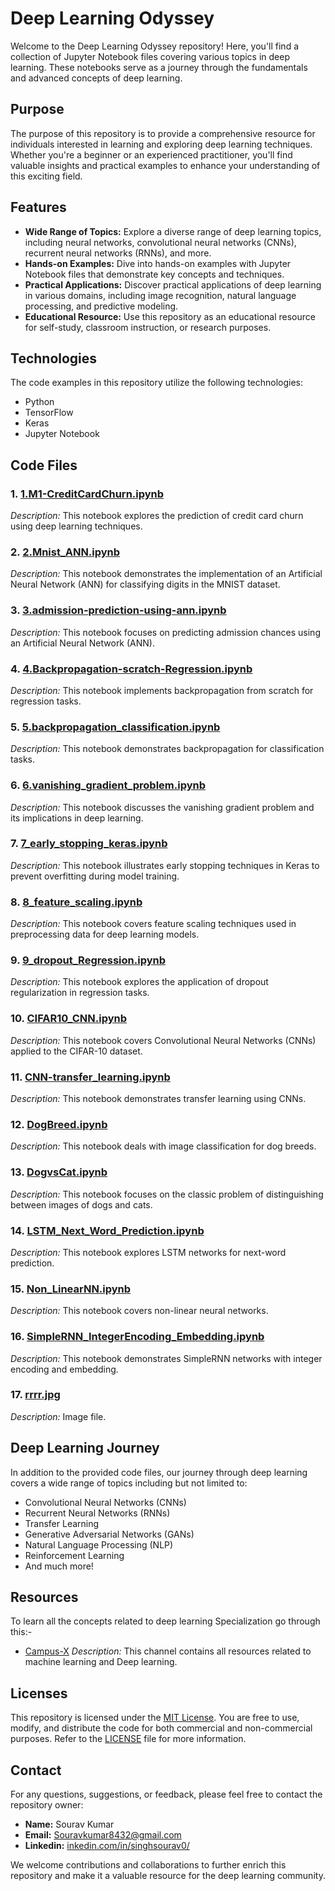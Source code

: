 # Deep Learning Odyssey

Welcome to the Deep Learning Odyssey repository! Here, you'll find a collection of Jupyter Notebook files covering various topics in deep learning. These notebooks serve as a journey through the fundamentals and advanced concepts of deep learning.

## Purpose

The purpose of this repository is to provide a comprehensive resource for individuals interested in learning and exploring deep learning techniques. Whether you're a beginner or an experienced practitioner, you'll find valuable insights and practical examples to enhance your understanding of this exciting field.

## Features

- **Wide Range of Topics:** Explore a diverse range of deep learning topics, including neural networks, convolutional neural networks (CNNs), recurrent neural networks (RNNs), and more.
- **Hands-on Examples:** Dive into hands-on examples with Jupyter Notebook files that demonstrate key concepts and techniques.
- **Practical Applications:** Discover practical applications of deep learning in various domains, including image recognition, natural language processing, and predictive modeling.
- **Educational Resource:** Use this repository as an educational resource for self-study, classroom instruction, or research purposes.

## Technologies

The code examples in this repository utilize the following technologies:

- Python
- TensorFlow
- Keras
- Jupyter Notebook

## Code Files

### 1. [1.M1-CreditCardChurn.ipynb](https://github.com/singhsourav0/Deep-Learning-Odyssey/blob/main/1.M1-CreditCardChurn.ipynb)
*Description:* This notebook explores the prediction of credit card churn using deep learning techniques.

### 2. [2.Mnist_ANN.ipynb](https://github.com/singhsourav0/Deep-Learning-Odyssey/blob/main/2.Mnist_ANN.ipynb)
*Description:* This notebook demonstrates the implementation of an Artificial Neural Network (ANN) for classifying digits in the MNIST dataset.

### 3. [3.admission-prediction-using-ann.ipynb](https://github.com/singhsourav0/Deep-Learning-Odyssey/blob/main/3.admission-prediction-using-ann.ipynb)
*Description:* This notebook focuses on predicting admission chances using an Artificial Neural Network (ANN).

### 4. [4.Backpropagation-scratch-Regression.ipynb](https://github.com/singhsourav0/Deep-Learning-Odyssey/blob/main/4.Backpropagation-scratch-Regression.ipynb)
*Description:* This notebook implements backpropagation from scratch for regression tasks.

### 5. [5.backpropagation_classification.ipynb](https://github.com/singhsourav0/Deep-Learning-Odyssey/blob/main/5.backpropagation_classification.ipynb)
*Description:* This notebook demonstrates backpropagation for classification tasks.

### 6. [6.vanishing_gradient_problem.ipynb](https://github.com/singhsourav0/Deep-Learning-Odyssey/blob/main/6.vanishing_gradient_problem.ipynb)
*Description:* This notebook discusses the vanishing gradient problem and its implications in deep learning.

### 7. [7_early_stopping_keras.ipynb](https://github.com/singhsourav0/Deep-Learning-Odyssey/blob/main/7_early_stopping_keras.ipynb)
*Description:* This notebook illustrates early stopping techniques in Keras to prevent overfitting during model training.

### 8. [8_feature_scaling.ipynb](https://github.com/singhsourav0/Deep-Learning-Odyssey/blob/main/8_feature_scaling.ipynb)
*Description:* This notebook covers feature scaling techniques used in preprocessing data for deep learning models.

### 9. [9_dropout_Regression.ipynb](https://github.com/singhsourav0/Deep-Learning-Odyssey/blob/main/9_dropout_Regression.ipynb)
*Description:* This notebook explores the application of dropout regularization in regression tasks.

### 10. [CIFAR10_CNN.ipynb](https://github.com/singhsourav0/Deep-Learning-Odyssey/blob/main/CIFAR10_CNN.ipynb)
*Description:* This notebook covers Convolutional Neural Networks (CNNs) applied to the CIFAR-10 dataset.

### 11. [CNN-transfer_learning.ipynb](https://github.com/singhsourav0/Deep-Learning-Odyssey/blob/main/CNN-transfer_learning.ipynb)
*Description:* This notebook demonstrates transfer learning using CNNs.

### 12. [DogBreed.ipynb](https://github.com/singhsourav0/Deep-Learning-Odyssey/blob/main/DogBreed.ipynb)
*Description:* This notebook deals with image classification for dog breeds.

### 13. [DogvsCat.ipynb](https://github.com/singhsourav0/Deep-Learning-Odyssey/blob/main/DogvsCat.ipynb)
*Description:* This notebook focuses on the classic problem of distinguishing between images of dogs and cats.

### 14. [LSTM_Next_Word_Prediction.ipynb](https://github.com/singhsourav0/Deep-Learning-Odyssey/blob/main/LSTM_Next_Word_Prediction.ipynb)
*Description:* This notebook explores LSTM networks for next-word prediction.

### 15. [Non_LinearNN.ipynb](https://github.com/singhsourav0/Deep-Learning-Odyssey/blob/main/Non_LinearNN.ipynb)
*Description:* This notebook covers non-linear neural networks.

### 16. [SimpleRNN_IntegerEncoding_Embedding.ipynb](https://github.com/singhsourav0/Deep-Learning-Odyssey/blob/main/SimpleRNN_IntegerEncoding_Embedding.ipynb)
*Description:* This notebook demonstrates SimpleRNN networks with integer encoding and embedding.

### 17. [rrrr.jpg](https://github.com/singhsourav0/Deep-Learning-Odyssey/blob/main/rrrr.jpg)
*Description:* Image file.

## Deep Learning Journey

In addition to the provided code files, our journey through deep learning covers a wide range of topics including but not limited to:

- Convolutional Neural Networks (CNNs)
- Recurrent Neural Networks (RNNs)
- Transfer Learning
- Generative Adversarial Networks (GANs)
- Natural Language Processing (NLP)
- Reinforcement Learning
- And much more!

## Resources

To learn all the concepts related to deep learning Specialization go through this:-

- [Campus-X](https://youtube.com/@campus-x)
*Description:* This channel contains all resources related to machine learning and Deep learning.

## Licenses

This repository is licensed under the [MIT License](https://github.com/singhsourav0/Deep-Learning-Odyssey/blob/main/LICENSE). You are free to use, modify, and distribute the code for both commercial and non-commercial purposes. Refer to the [LICENSE](https://github.com/singhsourav0/Deep-Learning-Odyssey/blob/main/LICENSE) file for more information.

## Contact

For any questions, suggestions, or feedback, please feel free to contact the repository owner:

- **Name:** Sourav Kumar
- **Email:** Souravkumar8432@gmail.com
- **Linkedin:** [inkedin.com/in/singhsourav0/](https://www.linkedin.com/in/singhsourav0/)

We welcome contributions and collaborations to further enrich this repository and make it a valuable resource for the deep learning community.
